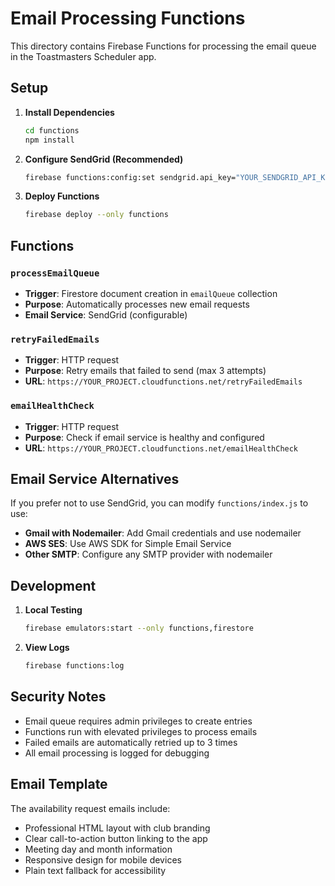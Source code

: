 # Email Processing Functions

This directory contains Firebase Functions for processing the email queue in the Toastmasters Scheduler app.

## Setup

1. **Install Dependencies**
   ```bash
   cd functions
   npm install
   ```

2. **Configure SendGrid (Recommended)**
   ```bash
   firebase functions:config:set sendgrid.api_key="YOUR_SENDGRID_API_KEY"
   ```

3. **Deploy Functions**
   ```bash
   firebase deploy --only functions
   ```

## Functions

### `processEmailQueue`
- **Trigger**: Firestore document creation in `emailQueue` collection
- **Purpose**: Automatically processes new email requests
- **Email Service**: SendGrid (configurable)

### `retryFailedEmails`
- **Trigger**: HTTP request
- **Purpose**: Retry emails that failed to send (max 3 attempts)
- **URL**: `https://YOUR_PROJECT.cloudfunctions.net/retryFailedEmails`

### `emailHealthCheck`
- **Trigger**: HTTP request  
- **Purpose**: Check if email service is healthy and configured
- **URL**: `https://YOUR_PROJECT.cloudfunctions.net/emailHealthCheck`

## Email Service Alternatives

If you prefer not to use SendGrid, you can modify `functions/index.js` to use:

- **Gmail with Nodemailer**: Add Gmail credentials and use nodemailer
- **AWS SES**: Use AWS SDK for Simple Email Service
- **Other SMTP**: Configure any SMTP provider with nodemailer

## Development

1. **Local Testing**
   ```bash
   firebase emulators:start --only functions,firestore
   ```

2. **View Logs**
   ```bash
   firebase functions:log
   ```

## Security Notes

- Email queue requires admin privileges to create entries
- Functions run with elevated privileges to process emails
- Failed emails are automatically retried up to 3 times
- All email processing is logged for debugging

## Email Template

The availability request emails include:
- Professional HTML layout with club branding
- Clear call-to-action button linking to the app
- Meeting day and month information
- Responsive design for mobile devices
- Plain text fallback for accessibility
